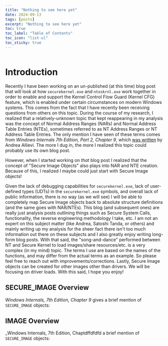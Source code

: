 ```yaml
---
title: "Nothing to see here yet"
date: 2024-09-13
tags: [posts]
excerpt: "Nothing to see here yet"
toc: true
toc_label: "Table of Contents"
toc_icon: "list-ul"
toc_sticky: true
---
```

<img src="{{ site.url }}{{ site.baseurl }}/images/title_image.png" alt="">

# Introduction

Recently I have been working on an un-published (at this time) blog post that will look at how `securekernel.exe` and `ntoskrnl.exe` work together in order to enable and support the Kernel Control Flow Guard (Kernel CFG) feature, which is enabled under certain circumstances on modern Windows systems. This comes from the fact that I have recently been receiving questions from others on this topic. During the course of my research, I realized that a relatively-unknown topic that kept reappearing in my analysis was the concept of Normal Address Ranges (NARs) and Normal Address Table Entries (NTEs), sometimes referred to as NT Address Ranges or NT Address Table Entries. The only mention I have seen of these terms comes from _Windows Internals 7th Edition, Part 2, Chapter 9_, which [was written](https://x.com/aall86/status/1769795201415954442) by Andrea Allievi. The more I dug in, the more I realized this topic could probably use its own blog post.

However, when I started working on _that_ blog post I realized that the concept of "Secure Image Objects" also plays into NAR and NTE creation. Because of this, I realized I maybe could just start with Secure Image objects!

Given the lack of debugging capabilities for `securekernel.exe`, lack of user-defined types (UDTs) in the `securekernel.exe` symbols, and overall lack of public information, there is no way (as we will see) I will be able to completely map Secure Image objects back to absolute structure definitions (and the same goes with NAR/NTEs). This blog (and subsequent ones) are really just analysis posts outlining things such as Secure System Calls, functionality, the reverse engineering methodology I take, etc. I am not an expert on this subject matter (like Andrea, Satoshi Tanda, or others) and mainly writing up my analysis for the sheer fact there isn't too much information out there on these subjects and I also greatly enjoy writing long-form blog posts. With that said, the "song-and-dance" performed between NT and Secure Kernel to load images/share resources/etc. is a very complex (in my mind) topic. The terms I use are based on the names of the functions, and may differ from the actual terms as an example. So please feel free to reach out with improvements/corrections. Lastly, Secure Image objects can be created for other images other than drivers. We will be focusing on driver loads. With this said, I hope you enjoy!

## SECURE_IMAGE Overview

_Windows Internals, 7th Edition, Chapter 9_ gives a brief mention of `SECURE_IMAGE` objects:

## IMAGE Overview

_Windows Internals, 7th Edition, Chaptdffdfdfd a brief mention of `SECURE_IMAGE` objects:
